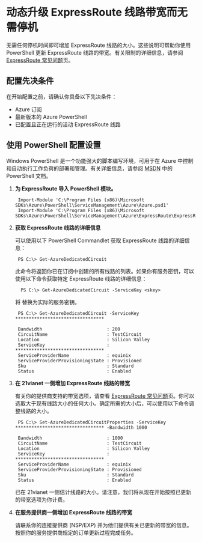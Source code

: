 <properties 
   pageTitle="动态升级 ExpressRoute 带宽 | Windows Azure"
   description="如何动态增加 ExpressRoute 线路的带宽大小而无需停机。"
   services="expressroute"
   documentationCenter="na"
   authors="cherylmc"
   manager="jdial"
   editor="tysonn" />
<tags 
   ms.service="expressroute"
   ms.date="06/03/2015"
   wacn.date="" />

# 动态升级 ExpressRoute 线路带宽而无需停机

无需任何停机时间即可增加 ExpressRoute 线路的大小。这些说明可帮助你使用 PowerShell 更新 ExpressRoute 线路的带宽。有关限制的详细信息，请参阅 [ExpressRoute 常见问题](/documentation/articles/expressroute-faqs)页。

##  配置先决条件

在开始配置之前，请确认你具备以下先决条件：

- Azure 订阅
- 最新版本的 Azure PowerShell
- 已配置且正在运行的活动 ExpressRoute 线路


##  使用 PowerShell 配置设置

Windows PowerShell 是一个功能强大的脚本编写环境，可用于在 Azure 中控制和自动执行工作负荷的部署和管理。有关详细信息，请参阅 [MSDN](https://msdn.microsoft.com/zh-cn/library/windowsazure/jj156055.aspx) 中的 PowerShell 文档。

1. **为 ExpressRoute 导入 PowerShell 模块。**

	    Import-Module 'C:\Program Files (x86)\Microsoft SDKs\Azure\PowerShell\ServiceManagement\Azure\Azure.psd1'
	    Import-Module 'C:\Program Files (x86)\Microsoft SDKs\Azure\PowerShell\ServiceManagement\Azure\ExpressRoute\ExpressRoute.psd1'

2. **获取 ExpressRoute 线路的详细信息**

	可以使用以下 PowerShell Commandlet 获取 ExpressRoute 线路的详细信息：
		

    	PS C:\> Get-AzureDedicatedCircuit
	
	此命令将返回你已在订阅中创建的所有线路的列表。如果你有服务密钥，可以使用以下命令获取特定 ExpressRoute 线路的详细信息：

		 PS C:\> Get-AzureDedicatedCircuit -ServiceKey <skey>

	将 <skey> 替换为实际的服务密钥。
	
		PS C:\> Get-AzureDedicatedCircuit -ServiceKey *********************************

		Bandwidth                        : 200
		CircuitName                      : TestCircuit
		Location                         : Silicon Valley
		ServiceKey                       : *********************************
		ServiceProviderName              : equinix
		ServiceProviderProvisioningState : Provisioned
		Sku                              : Standard
		Status                           : Enabled


3. **在 21vianet 一侧增加 ExpressRoute 线路的带宽**
	
	有关你的提供商支持的带宽选项，请查看 [ExpressRoute 常见问题](/documentation/articles/expressroute-faqs)页。你可以选取大于现有线路大小的任何大小。确定所需的大小后，可以使用以下命令调整线路的大小。

		PS C:\> Set-AzureDedicatedCircuitProperties -ServiceKey ********************************* -Bandwidth 1000
		
		Bandwidth                        : 1000
		CircuitName                      : TestCircuit
		Location                         : Silicon Valley
		ServiceKey                       : *********************************
		ServiceProviderName              : equinix
		ServiceProviderProvisioningState : Provisioned
		Sku                              : Standard
		Status                           : Enabled

	已在 21vianet 一侧估计线路的大小。请注意，我们将从现在开始按照已更新的带宽选项为你计费。

4. **在服务提供商一侧增加 ExpressRoute 线路的带宽**

	请联系你的连接提供商 (NSP/EXP) 并为他们提供有关已更新的带宽的信息。按照你的服务提供商规定的订单更新过程完成任务。

 

<!---HONumber=69-->